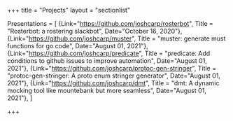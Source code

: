 +++
title = "Projects"
layout = "sectionlist"

Presentations = [
{Link="https://github.com/joshcarp/rosterbot", Title = "Rosterbot: a rostering slackbot", Date="October 16, 2020"},
{Link="https://github.com/joshcarp/muster", Title = "muster: generate must functions for go code", Date="August 01, 2021"},
{Link="https://github.com/joshcarp/predicate", Title = "predicate: Add conditions to github issues to improve automation", Date="August 01, 2021"},
{Link="https://github.com/joshcarp/protoc-gen-stringer", Title = "protoc-gen-stringer: A proto enum stringer generator", Date="August 01, 2021"},
{Link="https://github.com/joshcarp/dmt", Title = "dmt: A dynamic mocking tool like mountebank but more seamless", Date="August 01, 2021"},
]

+++